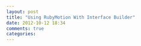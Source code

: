 ```yaml
---
layout: post
title: "Using RubyMotion With Interface Builder"
date: 2012-10-12 18:34
comments: true
categories: 
---
```

